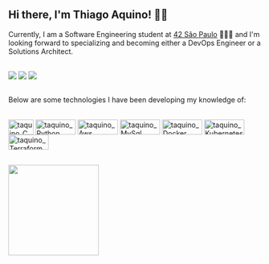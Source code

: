 ## Hi there, I'm Thiago Aquino! 👋🏼
Currently, I am a Software Engineering student at [42 São Paulo](https://www.42sp.org.br/) 👨🏻‍💻 and I'm looking forward to specializing and becoming either a DevOps Engineer or a Solutions Architect.
<div style="display: inline_block"><br> 
    <a href="https://www.linkedin.com/in/thiago-aquino-931058a2/" target="_blank"><img src="https://img.shields.io/badge/LinkedIn-%230077B5?style=for-the-badge&logo=linkedin&logoColor=white" target="_blank"></a> 
    <a href="https://instagram.com/aquino_th" target="_blank"><img src="https://img.shields.io/badge/Instagram-%23E4405F?style=for-the-badge&logo=instagram&logoColor=white" target="_blank"></a>
    <a href="https://discord.com/users/386372675334963210" target="_blank"><img src="https://img.shields.io/badge/Discord-7289DA?style=for-the-badge&logo=discord&logoColor=white" target="_blank"></a>
</div>

##
 Below are some technologies I have been developing my knowledge of:
<div style="display: inline_block"><br> 
    <img align="center" alt="taquino_C" height="30" width="50" src="https://img.shields.io/badge/C-00599C?style=for-the-badge&logo=c&logoColor=white">
    <img align="center" alt="taquino_Python" height="30" width="80" src="https://camo.githubusercontent.com/0562f16a4ae7e35dae6087bf8b7805fb7e664a9e7e20ae6d163d94e56b94f32d/68747470733a2f2f696d672e736869656c64732e696f2f62616467652f707974686f6e2d3336373041303f7374796c653d666f722d7468652d6261646765266c6f676f3d707974686f6e266c6f676f436f6c6f723d666664643534">
    <img align="center" alt="taquino_Aws" height="30" width="80" src="https://img.shields.io/badge/Amazon_AWS-232F3E?style=for-the-badge&logo=amazon-aws&logoColor=white">
    <img align="center" alt="taquino_MySql" height="30" width="80" src="https://img.shields.io/badge/MySQL-00000F?style=for-the-badge&logo=mysql&logoColor=white">
    <img align="center" alt="taquino_Docker" height="30" width="80" src="https://img.shields.io/badge/docker-%230db7ed.svg?style=for-the-badge&logo=docker&logoColor=white">
    <img align="center" alt="taquino_Kubernetes" height="30" width="80" src="https://img.shields.io/badge/kubernetes-%23326ce5.svg?style=for-the-badge&logo=kubernetes&logoColor=white">
    <img align="center" alt="taquino_Terraform" height="30" width="80" src="https://img.shields.io/badge/terraform-%235835CC.svg?style=for-the-badge&logo=terraform&logoColor=white">
</div>

##

<div>
    <img height="180em" src="https://github-readme-stats.vercel.app/api?username=AquinoTH&show_icons=true&theme=dracula">
</div>



## 

